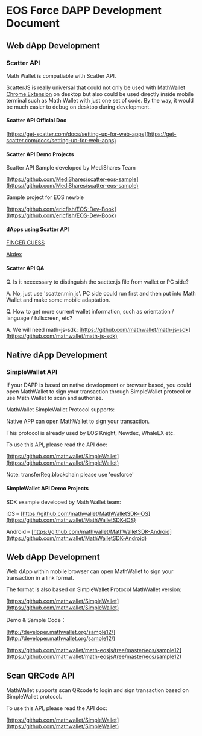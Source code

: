# EOS Force DAPP Development Document

## Web dApp Development

### Scatter API

Math Wallet is compatiable with Scatter API.

ScatterJS is really universal that could not only be used with [MathWallet Chrome Extension](https://chrome.google.com/webstore/detail/math-wallet/afbcbjpbpfadlkmhmclhkeeodmamcflc) on desktop but also could be used directly inside mobile terminal such as Math Wallet with just one set of code. By the way, it would be much easier to debug on desktop during development.

#### Scatter API Official Doc

[https://get-scatter.com/docs/setting-up-for-web-apps](https://get-scatter.com/docs/setting-up-for-web-apps)

#### Scatter API Demo Projects

Scatter API Sample developed by MediShares Team

[https://github.com/MediShares/scatter-eos-sample](https://github.com/MediShares/scatter-eos-sample)

Sample project for EOS newbie

[https://github.com/ericfish/EOS-Dev-Book](https://github.com/ericfish/EOS-Dev-Book)

#### dApps using Scatter API

[FINGER GUESS](http://www.guessplay.net)

[Akdex](https://dapp.akdex.io)

#### Scatter API QA

Q. Is it neccessary to distinguish the sactter.js file from wallet or PC side?

A. No, just use 'scatter.min.js'. PC side could run first and then put into Math Wallet and make some mobile adaptation.

Q. How to get more current wallet information, such as orientation / language / fullscreen, etc?

A. We will need math-js-sdk: [https://github.com/mathwallet/math-js-sdk](https://github.com/mathwallet/math-js-sdk)

## Native dApp Development

### SimpleWallet API

If your DAPP is based on native development or browser based, you could open MathWallet to sign your transaction through SimpleWallet protocol or use Math Wallet to scan and authorize.

MathWallet SimpleWallet Protocol supports:

Native APP can open MathWallet to sign your transaction.

This protocol is already used by EOS Knight, Newdex, WhaleEX etc.

To use this API, please read the API doc:

[https://github.com/mathwallet/SimpleWallet](https://github.com/mathwallet/SimpleWallet)

Note: transferReq.blockchain please use 'eosforce'

#### SimpleWallet API Demo Projects

SDK example developed by Math Wallet team:

iOS – [https://github.com/mathwallet/MathWalletSDK-iOS](https://github.com/mathwallet/MathWalletSDK-iOS)

Android – [https://github.com/mathwallet/MathWalletSDK-Android](https://github.com/mathwallet/MathWalletSDK-Android)

## Web dApp Development

Web dApp within mobile browser can open MathWallet to sign your transaction in a link format.

The format is also based on SimpleWallet Protocol MathWallet version:

[https://github.com/mathwallet/SimpleWallet](https://github.com/mathwallet/SimpleWallet)

Demo & Sample Code：

[http://developer.mathwallet.org/sample12/](http://developer.mathwallet.org/sample12/)

[https://github.com/mathwallet/math-eosjs/tree/master/eos/sample12](https://github.com/mathwallet/math-eosjs/tree/master/eos/sample12)

## Scan QRCode API

MathWallet supports scan QRcode to login and sign transaction based on SimpleWallet protocol.

To use this API, please read the API doc:

[https://github.com/mathwallet/SimpleWallet](https://github.com/mathwallet/SimpleWallet)
